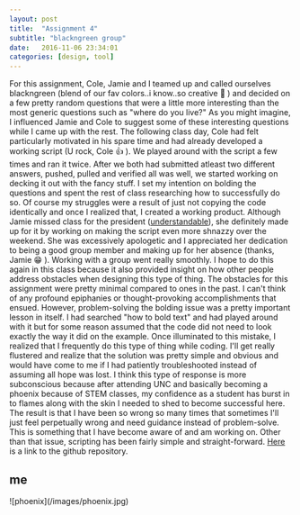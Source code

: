 ```yaml
---
layout: post
title:  "Assignment 4"
subtitle: "blackngreen group"
date:   2016-11-06 23:34:01
categories: [design, tool]
---
```


For this assignment, Cole, Jamie and I teamed up and called ourselves blackngreen (blend of our fav colors..i know..so creative :information_desk_person: ) and decided on a few pretty random questions that were a little more interesting than the most generic questions such as "where do you live?" As you might imagine, I influenced Jamie and Cole to suggest some of these interesting questions while I came up with the rest. The following class day, Cole had felt particularly motivated in his spare time and had already developed a working script (U rock, Cole :+1: ). We played around with the script a few times and ran it twice. After we both had submitted atleast two different answers, pushed, pulled and verified all was well, we started working on decking it out with the fancy stuff. I set my intention on bolding the questions and spent the rest of class researching how to successfully do so. Of course my struggles were a result of just not copying the code identically and once I realized that, I created a working product. Although Jamie missed class for the president ([understandable](http://wncn.com/2016/11/02/president-obama-campaigning-for-hillary-clinton-at-unc-wednesday-afternoon/)), she definitely made up for it by working on making the script even more shnazzy over the weekend. She was excessively apologetic and I appreciated her dedication to being a good group member and making up for her absence (thanks, Jamie :grin: ). Working with a group went really smoothly. I hope to do this again in this class because it also provided insight on how other people address obstacles when designing this type of thing. The obstacles for this assignment were pretty minimal compared to ones in the past. I can't think of any profound epiphanies or thought-provoking accomplishments that ensued. However, problem-solving the bolding issue was a pretty important lesson in itself. I had searched "how to bold text" and had played around with it but for some reason assumed that the code did not need to look exactly the way it did on the example. Once illuminated to this mistake, I realized that I frequently do this type of thing while coding. I'll get really flustered and realize that the solution was pretty simple and obvious and would have come to me if I had patiently troubleshooted instead of assuming all hope was lost. I think this type of response is more subconscious because after attending UNC and basically becoming a phoenix because of STEM classes, my confidence as a student has burst in to flames along with the skin I needed to shed to become successful here. The result is that I have been so wrong so many times that sometimes I'll just feel perpetually wrong and need guidance instead of problem-solve. This is something that I have become aware of and am working on. Other than that issue, scripting has been fairly simple and straight-forward. [Here](https://github.com/gavvy/blackngreen-assignment4) is a link to the github repository.

<h2>me</h2>
![phoenix](/images/phoenix.jpg)